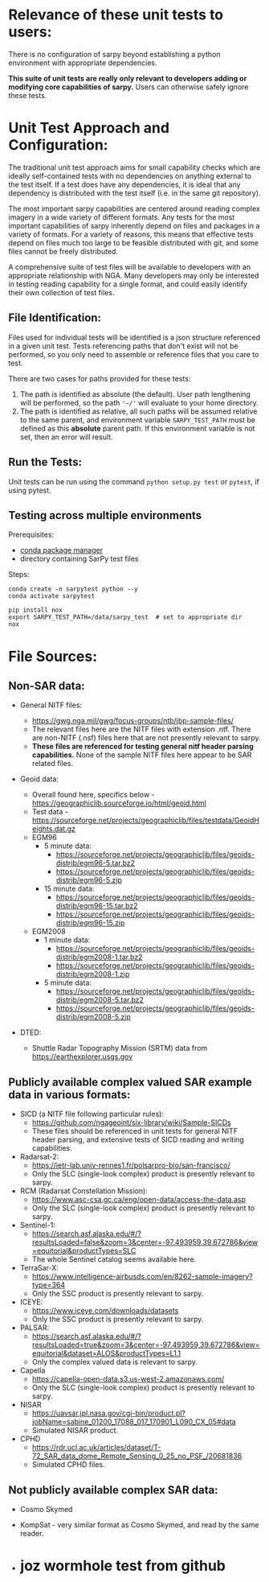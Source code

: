 Relevance of these unit tests to users:
=======================================
There is no configuration of sarpy beyond establishing a python environment with
appropriate dependencies.

**This suite of unit tests are really only relevant to developers adding or modifying
core capabilities of sarpy.** Users can otherwise safely ignore these tests.


Unit Test Approach and Configuration:
=====================================
The traditional unit test approach aims for small capability checks which are ideally
self-contained tests with no dependencies on anything external to the test itself.
If a test does have any dependencies, it is ideal that any dependency is distributed
with the test itself (i.e. in the same git repository).

The most important sarpy capabilities are centered around reading complex imagery
in a wide variety of different formats. Any tests for the most important capabilities
of sarpy inherently depend on files and packages in a variety of formats. For a variety
of reasons, this means that effective tests depend on files much too large to be
feasible distributed with git, and some files cannot be freely distributed.

A comprehensive suite of test files will be available to developers with an
appropriate relationship with NGA. Many developers may only be interested in
testing reading capability for a single format, and could easily identify their
own collection of test files.

File Identification:
--------------------
Files used for individual tests will be identified is a json structure referenced
in a given unit test. Tests referencing paths that don't exist will not be performed,
so you only need to assemble or reference files that you care to test.

There are two cases for paths provided for these tests:
1. The path is identified as absolute (the default). User path lengthening will be
   performed, so the path `'~/'` will evaluate to your home directory.
2. The path is identified as relative, all such paths will be assumed relative to
   the same parent, and environment variable `SARPY_TEST_PATH` must be defined as
   this **absolute** parent path. If this environment variable is not set, then an
   error will result.

Run the Tests:
--------------
Unit tests can be run using the command `python setup.py test` or `pytest`, if
using pytest.

Testing across multiple environments
------------------------------------
Prerequisites:
- [conda package manager](https://docs.conda.io/en/latest/)
- directory containing SarPy test files

Steps:
```shell
conda create -n sarpytest python --y
conda activate sarpytest

pip install nox
export SARPY_TEST_PATH=/data/sarpy_test  # set to appropriate dir
nox
```

File Sources:
=============

Non-SAR data:
-------------
- General NITF files:
    - https://gwg.nga.mil/gwg/focus-groups/ntb/jbp-sample-files/
    - The relevant files here are the NITF files with extension .ntf. There are
      non-NITF (.nsf) files here that are not presently relevant to sarpy.
    - **These files are referenced for testing general nitf header parsing capabilities.**
      None of the sample NITF files here appear to be SAR related files.

- Geoid data:
    - Overall found here, specifics below - https://geographiclib.sourceforge.io/html/geoid.html
    - Test data - https://sourceforge.net/projects/geographiclib/files/testdata/GeoidHeights.dat.gz
    - EGM96
        - 5 minute data:
            + https://sourceforge.net/projects/geographiclib/files/geoids-distrib/egm96-5.tar.bz2
            + https://sourceforge.net/projects/geographiclib/files/geoids-distrib/egm96-5.zip
        - 15 minute data:
            + https://sourceforge.net/projects/geographiclib/files/geoids-distrib/egm96-15.tar.bz2
            + https://sourceforge.net/projects/geographiclib/files/geoids-distrib/egm96-15.zip
    - EGM2008
        - 1 minute data:
            + https://sourceforge.net/projects/geographiclib/files/geoids-distrib/egm2008-1.tar.bz2
            + https://sourceforge.net/projects/geographiclib/files/geoids-distrib/egm2008-1.zip
        - 5 minute data:
            + https://sourceforge.net/projects/geographiclib/files/geoids-distrib/egm2008-5.tar.bz2
            + https://sourceforge.net/projects/geographiclib/files/geoids-distrib/egm2008-5.zip

- DTED:
    - Shuttle Radar Topography Mission (SRTM) data from https://earthexplorer.usgs.gov

Publicly available complex valued SAR example data in various formats:
----------------------------------------------------------------------
- SICD (a NITF file following particular rules):
    + https://github.com/ngageoint/six-library/wiki/Sample-SICDs
    + These files should be referenced in unit tests for general NITF header parsing,
      and extensive tests of SICD reading and writing capabilities.
- Radarsat-2:
    + https://ietr-lab.univ-rennes1.fr/polsarpro-bio/san-francisco/
    + Only the SLC (single-look complex) product is presently relevant to sarpy.
- RCM (Radarsat Constellation Mission):
    + https://www.asc-csa.gc.ca/eng/open-data/access-the-data.asp
    + Only the SLC (single-look complex) product is presently relevant to sarpy.
- Sentinel-1:
    + https://search.asf.alaska.edu/#/?resultsLoaded=false&zoom=3&center=-97.493959,39.672786&view=equitorial&productTypes=SLC
    + The whole Sentinel catalog seems available here.
- TerraSar-X:
    + https://www.intelligence-airbusds.com/en/8262-sample-imagery?type=364
    + Only the SSC product is presently relevant to sarpy.
- ICEYE:
    + https://www.iceye.com/downloads/datasets
    + Only the SSC product is presently relevant to sarpy.
- PALSAR:
    + https://search.asf.alaska.edu/#/?resultsLoaded=true&zoom=3&center=-97.493959,39.672786&view=equitorial&dataset=ALOS&productTypes=L1.1
    + Only the complex valued data is relevant to sarpy.
- Capella
    + https://capella-open-data.s3.us-west-2.amazonaws.com/
    + Only the SLC (single-look complex) product is presently relevant to sarpy.
- NISAR
    + https://uavsar.jpl.nasa.gov/cgi-bin/product.pl?jobName=sabine_01200_17088_017_170901_L090_CX_05#data
    + Simulated NISAR product.
- CPHD
    + https://rdr.ucl.ac.uk/articles/dataset/T-72_SAR_data_dome_Remote_Sensing_0_25_no_PSF_/20681836
    + Simulated CPHD files.

Not publicly available complex SAR data:
----------------------------------------
- Cosmo Skymed
- KompSat - very similar format as Cosmo Skymed, and read by the same reader.

- # joz wormhole test from github
